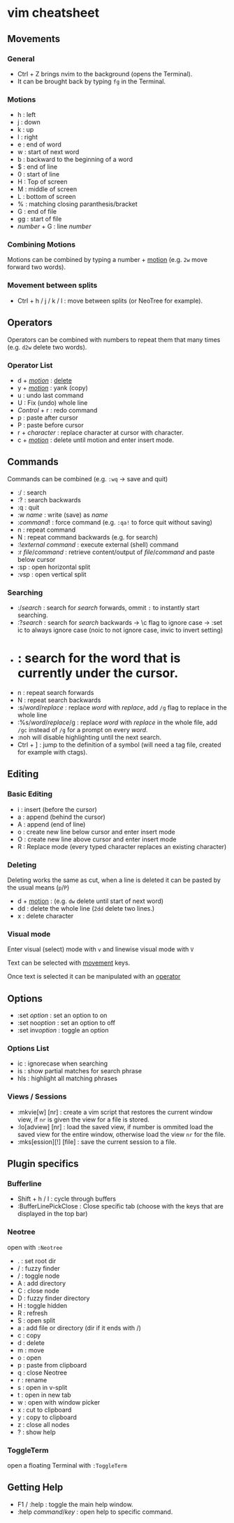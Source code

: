 # vim cheatsheet

## Movements

### General

- Ctrl + Z brings nvim to the background (opens the Terminal).
- It can be brought back by typing `fg` in the Terminal.

### Motions

- h : left
- j : down
- k : up
- l : right
- e : end of word
- w : start of next word
- b : backward to the beginning of a word
- $ : end of line
- 0 : start of line
- H : Top of screen
- M : middle of screen
- L : bottom of screen
- % : matching closing paranthesis/bracket
- G : end of file
- gg : start of file
- *number* + G : line *number*

### Combining Motions

Motions can be combined by typing a number + [motion](#Motions) (e.g. `2w` move forward two words).

### Movement between splits

- Ctrl + h / j / k / l : move between splits (or NeoTree for example).

## Operators

Operators can be combined with numbers to repeat them that many times (e.g. `d2w` delete two words).

### Operator List

- d + *[motion](#Motions)* : [delete](#Deleting)
- y + *[motion](#Motions)* : yank (copy) 
- u : undo last command
- U : Fix (undo) whole line
- *Control* + r : redo command
- p : paste after cursor
- P : paste before cursor
- r + *character* : replace character at cursor with character.
- c + *[motion](#Motions)* : delete until motion and enter insert mode.

## Commands

Commands can be combined (e.g. `:wq` -> save and quit)

- :/ : search
- :? : search backwards
- :q : quit
- :w *name* : write (save) as *name*
- :*command*! : force command (e.g. `:qa!` to force quit without saving)
- n : repeat command
- N : repeat command backwards (e.g. for search)
- :!*external command* : execute external (shell) command
- :r *file*/*command* : retrieve content/output of *file*/*command* and paste below cursor
- :sp : open horizontal split
- :vsp : open vertical split

### Searching

- :/*search* : search for *search* forwards, ommit `:` to instantly start searching.
- :?*search* : search for *search* backwards
    -> \c flag to ignore case
    -> :set ic to always ignore case (noic to not ignore case, invic to invert setting)
- # : search for the word that is currently under the cursor.
- n : repeat search forwards
- N : repeat search backwards
- :s/*word*/*replace* : replace *word* with *replace*, add `/g` flag to replace in the whole line
- :%s/*word*/*replace*/g : replace *word* with *replace* in the whole file, add `/gc` instead of `/g` for a prompt on every *word*.
- :noh will disable highlighting until the next search.
- Ctrl + ] : jump to the definition of a symbol (will need a tag file, created for example with ctags).

## Editing

### Basic Editing

- i : insert (before the cursor)
- a : append (behind the cursor)
- A : append (end of line)
- o : create new line below cursor and enter insert mode
- O : create new line above cursor and enter insert mode
- R : Replace mode (every typed character replaces an existing character)

### Deleting

Deleting works the same as cut, when a line is deleted it can be pasted by the usual means (`p`/`P`)
- d + [motion](#Motions) : (e.g. `dw` delete until start of next word)
- dd : delete the whole line (`2dd` delete two lines.)
- x : delete character

### Visual mode

Enter visual (select) mode with `v` and linewise visual mode with `V`

Text can be selected with [movement](#Motions) keys. 

Once text is selected it can be manipulated with an [operator](#Operators)

## Options

- :set *option* : set an option to on
- :set no*option* : set an option to off
- :set inv*option* : toggle an option

### Options List

- ic : ignorecase when searching
- is : show partial matches for search phrase
- hls : highlight all matching phrases

### Views / Sessions

- :mkvie[w] [nr] : create a vim script that restores the current window view, if `nr` is given the view for a file is stored.
- :lo[adview] [nr] : load the saved view, if number is ommited load the saved view for the entire window, otherwise load the view `nr` for the file.
- :mks[ession][!] [file] : save the current session to a file.

## Plugin specifics

### Bufferline

- Shift + h / l : cycle through buffers
- :BufferLinePickClose : Close specific tab (choose with the keys that are displayed in the top bar)

### Neotree

open with `:Neotree`

- . : set root dir
- / : fuzzy finder
- <Space> / <Enter> : toggle node
- A : add directory
- C : close node
- D : fuzzy finder directory
- H : toggle hidden
- R : refresh
- S : open split
- a : add file or directory (dir if it ends with /)
- c : copy
- d : delete
- m : move
- o : open
- p : paste from clipboard
- q : close Neotree
- r : rename
- s : open in v-split
- t : open in new tab
- w : open with window picker
- x : cut to clipboard
- y : copy to clipboard
- z : close all nodes
- ? : show help

### ToggleTerm

open a floating Terminal with `:ToggleTerm`

## Getting Help

- F1 / :help : toggle the main help window.
- :help *command*/*key* : open help to specific command.

